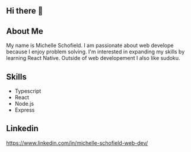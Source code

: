 ## Hi there 👋

## About Me

My name is Michelle Schofield. I am passionate about web develope because I enjoy problem solving. I'm interested in expanding my skills by learning React Native. Outside of web developement I also like sudoku.

## Skills

* Typescript
* React
* Node.js
* Express

## Linkedin

https://www.linkedin.com/in/michelle-schofield-web-dev/
